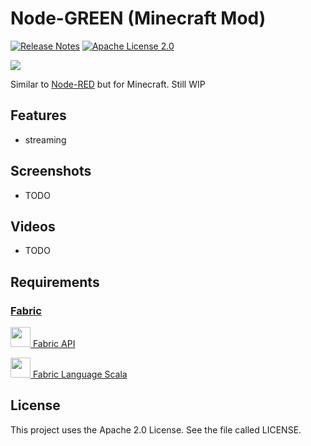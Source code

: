 # Node-GREEN (Minecraft Mod)
[![Release Notes](https://img.shields.io/github/release/LolHens/mc-node-green.svg?maxAge=3600)](https://github.com/LolHens/mc-node-green/releases/latest)
[![Apache License 2.0](https://img.shields.io/github/license/LolHens/mc-node-green.svg?maxAge=3600)](https://www.apache.org/licenses/LICENSE-2.0)

![](https://raw.githubusercontent.com/LolHens/mc-node-green/master/src/main/resources/assets/nodegreen/icon.png)

Similar to [Node-RED](https://nodered.org/) but for Minecraft.
Still WIP

## Features
- streaming

## Screenshots
- TODO

## Videos
- TODO

## Requirements
### [Fabric](https://fabricmc.net/)
[<img src="https://fabricmc.net/assets/logo.png" width="32"> Fabric API](https://www.curseforge.com/minecraft/mc-mods/fabric-api)

[<img src="https://user-images.githubusercontent.com/1524059/88789314-e5dd3300-d196-11ea-99dc-2399393ef409.png" width="32"> Fabric Language Scala](https://www.curseforge.com/minecraft/mc-mods/fabric-language-scala)

## License
This project uses the Apache 2.0 License. See the file called LICENSE.
